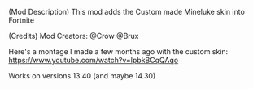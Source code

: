 (Mod Description) This mod adds the Custom made Mineluke skin into Fortnite 

(Credits) Mod Creators: @Crow @Brux 

Here's a montage I made a few months ago with the custom skin: https://www.youtube.com/watch?v=IpbkBCqQAqo

Works on versions 13.40 (and maybe 14.30)